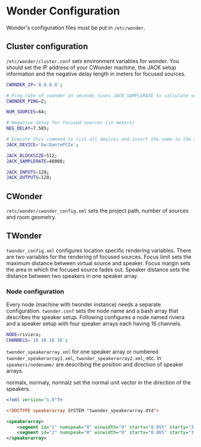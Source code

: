# Wonder Configuration

Wonder's configuration files must be put in `/etc/wonder`.

## Cluster configuration

`/etc/wonder/cluster.conf` sets environment variables for wonder. You should
set the IP address of your CWonder machine, the JACK setup information
and the negative delay length in meters for focused sources.

```bash
CWONDER_IP='8.8.8.8';

# Ping rate of cwonder in seconds (uses JACK_SAMPLERATE to calculate seconds)
CWONDER_PING=2;

NUM_SOURCES=64;

# Negative delay for focused sources (in meters)
NEG_DELAY=7.585;

# Execute this command to list all devices and insert the name in the square brackets behind the "hw:" part, e.g. 'hw:Intel': cat /proc/asound/cards
JACK_DEVICE='hw:DantePCIe';

JACK_BLOCKSIZE=512;
JACK_SAMPLERATE=48000;

JACK_INPUTS=128;
JACK_OUTPUTS=128;
```

## CWonder 

`/etc/wonder/cwonder_config.xml` sets the project path, number of sources and room geometry.

## TWonder

`twonder_config.xml` configures location specific rendering variables.
There are two variables for the rendering of focused sources.
Focus limit sets the maximum distance between virtual source and speaker.
Focus margin sets the area in which the focused source fades out.
Speaker distance sets the distance between two speakers in one speaker array.

### Node configuration

Every node (machine with twonder instance) needs a separate configuration.
`twonder.conf` sets the node name and a bash array that describes the speaker
setup. Following configures a node named riviera and a speaker setup with four
speaker arrays each having 16 channels.

```bash
NODE=riviera;
CHANNELS='16 16 16 16';
```

`twonder_speakerarray.xml` for one speaker array or numbered
`twonder_speakerarray1.xml`, `twonder_speakerarray2.xml`, etc. in `speakers/nodename/`
are describing the position and direction of speaker arrays.

normalx, normaly, normalz set the normal unit vector in the direction of the speakers.

```xml
<?xml version="1.0"?>

<!DOCTYPE speakerarray SYSTEM "twonder_speakerarray.dtd">

<speakerarray>
	<segment id="1" numspeak="8" winwidth="0" startx="0.055" starty="3.023" startz="1.400" endx="0.755" endy="3.023" endz="1.400" normalx="0.000" normaly="-1.000" normalz="0" />
	<segment id="2" numspeak="8" winwidth="0" startx="0.865" starty="3.023" startz="1.400" endx="1.565" endy="3.023" endz="1.400" normalx="0.000" normaly="-1.000" normalz="0" />
</speakerarray>
```

